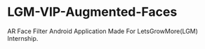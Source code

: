 # LGM-VIP-Augmented-Faces
AR Face Filter Android Application Made For LetsGrowMore(LGM) Internship.
